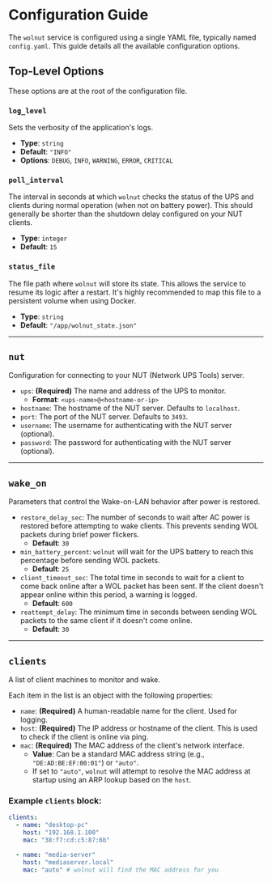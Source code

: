# Configuration Guide

The `wolnut` service is configured using a single YAML file, typically named `config.yaml`. This guide details all the available configuration options.

## Top-Level Options

These options are at the root of the configuration file.

### `log_level`

Sets the verbosity of the application's logs.

-   **Type**: `string`
-   **Default**: `"INFO"`
-   **Options**: `DEBUG`, `INFO`, `WARNING`, `ERROR`, `CRITICAL`

### `poll_interval`

The interval in seconds at which `wolnut` checks the status of the UPS and clients during normal operation (when not on battery power). This should generally be shorter than the shutdown delay configured on your NUT clients.

-   **Type**: `integer`
-   **Default**: `15`

### `status_file`

The file path where `wolnut` will store its state. This allows the service to resume its logic after a restart. It's highly recommended to map this file to a persistent volume when using Docker.

-   **Type**: `string`
-   **Default**: `"/app/wolnut_state.json"`

---

## `nut`

Configuration for connecting to your NUT (Network UPS Tools) server.

-   `ups`: **(Required)** The name and address of the UPS to monitor.
    -   **Format**: `<ups-name>@<hostname-or-ip>`
-   `hostname`: The hostname of the NUT server. Defaults to `localhost`.
-   `port`: The port of the NUT server. Defaults to `3493`.
-   `username`: The username for authenticating with the NUT server (optional).
-   `password`: The password for authenticating with the NUT server (optional).

---

## `wake_on`

Parameters that control the Wake-on-LAN behavior after power is restored.

-   `restore_delay_sec`: The number of seconds to wait after AC power is restored before attempting to wake clients. This prevents sending WOL packets during brief power flickers.
    -   **Default**: `30`
-   `min_battery_percent`: `wolnut` will wait for the UPS battery to reach this percentage before sending WOL packets.
    -   **Default**: `25`
-   `client_timeout_sec`: The total time in seconds to wait for a client to come back online after a WOL packet has been sent. If the client doesn't appear online within this period, a warning is logged.
    -   **Default**: `600`
-   `reattempt_delay`: The minimum time in seconds between sending WOL packets to the same client if it doesn't come online.
    -   **Default**: `30`

---

## `clients`

A list of client machines to monitor and wake.

Each item in the list is an object with the following properties:

-   `name`: **(Required)** A human-readable name for the client. Used for logging.
-   `host`: **(Required)** The IP address or hostname of the client. This is used to check if the client is online via ping.
-   `mac`: **(Required)** The MAC address of the client's network interface.
    -   **Value**: Can be a standard MAC address string (e.g., `"DE:AD:BE:EF:00:01"`) or `"auto"`.
    -   If set to `"auto"`, `wolnut` will attempt to resolve the MAC address at startup using an ARP lookup based on the `host`.

### Example `clients` block:

```yaml
clients:
  - name: "desktop-pc"
    host: "192.168.1.100"
    mac: "38:f7:cd:c5:87:6b"

  - name: "media-server"
    host: "mediaserver.local"
    mac: "auto" # wolnut will find the MAC address for you
```